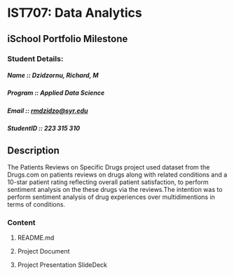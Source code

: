 # IST707: Data Analytics

##	iSchool Portfolio Milestone
### Student Details:  
##### Name :: Dzidzornu, Richard, M  
##### Program :: Applied Data Science  
##### Email :: rmdzidzo@syr.edu  
##### StudentID :: 223 315 310  
##
##       Description 
The Patients Reviews on Specific Drugs project used dataset from the Drugs.com on patients reviews on drugs along with related conditions and a 10-star patient rating reflecting overall patient satisfaction, to perform sentiment analysis on the these drugs via the reviews.The intention was to perform sentiment analysis of drug experiences over multidimentions in terms of conditions. 

### Content

1. README.md

2. Project Document

3. Project Presentation SlideDeck


